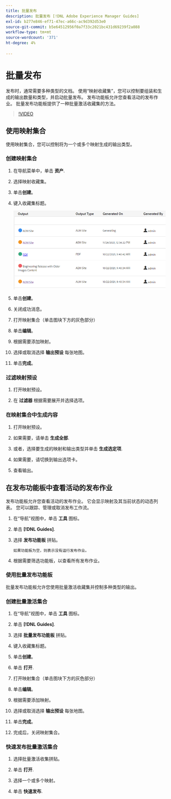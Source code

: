 ```yaml
---
title: 批量发布
description: 批量发布 [!DNL Adobe Experience Manager Guides]
exl-id: b277e846-ef71-47ec-a66c-ac9d392d53e0
source-git-commit: b5e64512956f0a7f33c2021bc431d69239f2a088
workflow-type: tm+mt
source-wordcount: '371'
ht-degree: 4%

---
```


# 批量发布

发布时，通常需要多种类型的文档。 使用“映射收藏集”，您可以控制要组装和生成的输出数量和类型，并启动批量发布。 发布功能板允许您查看活动的发布作业。 批量发布功能板提供了一种批量激活收藏集的方法。

>[!VIDEO](https://video.tv.adobe.com/v/338985)

## 使用映射集合

使用映射集合，您可以控制将为一个或多个映射生成的输出类型。

### 创建映射集合

1. 在导航菜单中，单击 **资产**.

2. 选择映射收藏集。

3. 单击&#x200B;**创建**。

4. 键入收藏集标题。

   ![地图收集](images/map-collection.png)

5. 单击&#x200B;**创建**。
6. 关闭成功消息。

7. 打开映射集合（单击图块下方的灰色部分）

8. 单击&#x200B;**编辑**。

9. 根据需要添加映射。

10. 选择或取消选择 **输出预设** 每张地图。

11. 单击&#x200B;**完成**。

### 过滤映射预设

1. 打开映射预设。

2. 在 **过滤器** 根据需要展开并选择选项。

### 在映射集合中生成内容

1. 打开映射预设。

2. 如果需要，请单击 **生成全部**.

3. 或者，选择要生成的映射和输出类型并单击 **生成选定项**.

4. 如果需要，请切换到输出选项卡。

5. 查看输出。

## 在发布功能板中查看活动的发布作业

发布功能板允许您查看活动的发布作业。 它会显示映射及其当前状态的动态列表。 您可以跟踪、管理或取消发布工作流。

1. 在“导航”视图中，单击 **工具** 图标。

2. 单击 **[!DNL Guides]**.

3. 选择 **发布功能板** 拼贴。

       如果功能板为空，则表示没有运行发布作业。
       
   
4. 根据需要筛选功能板，以查看所有发布作业。

### 使用批量发布功能板

批量发布功能板允许您使用批量激活收藏集并控制多种类型的输出。

### 创建批量激活集合

1. 在“导航”视图中，单击 **工具** 图标。

2. 单击 **[!DNL Guides]**.

3. 选择 **批量发布功能板** 拼贴。

4. 键入收藏集标题。

5. 单击&#x200B;**创建**。

6. 单击 **打开**.

7. 打开映射集合（单击图块下方的灰色部分）

8. 单击&#x200B;**编辑**。

9. 根据需要添加映射。

10. 选择或取消选择 **输出预设** 每张地图。

11. 单击&#x200B;**完成**。

12. 完成后，关闭映射集合。

### 快速发布批量激活集合

1. 选择批量激活收集拼贴。

2. 单击 **打开**.

3. 选择一个或多个映射。

4. 单击 **快速发布**.
